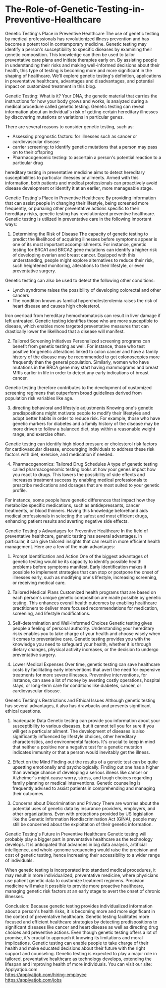 # The-Role-of-Genetic-Testing-in-Preventive-Healthcare
Genetic Testing's Place in Preventive Healthcare
The use of genetic testing by medical professionals has revolutionized illness prevention and has become a potent tool in contemporary medicine. Genetic testing may identify a person's susceptibility to specific diseases by examining their genetic composition. This knowledge can then be used to tailor preventative care plans and initiate therapies early on. By assisting people in understanding their risks and making well-informed decisions about their health, this type of testing is becoming more and more significant in the shaping of healthcare. We'll explore genetic testing's definition, applications in preventative healthcare, advantages and disadvantages, and potential impact on customized treatment in this blog.

Genetic Testing: What is it?
Your DNA, the genetic material that carries the instructions for how your body grows and works, is analyzed during a medical procedure called genetic testing. Genetic testing can reveal information about an individual's risk of getting certain hereditary illnesses by discovering mutations or variations in particular genes.

There are several reasons to consider genetic testing, such as:

- Assessing prognostic factors: for illnesses such as cancer or cardiovascular disease
- carrier screening: to identify genetic mutations that a person may pass on to their offspring
- Pharmacogenomic testing: to ascertain a person's potential reaction to a particular drug

hereditary testing in preventative medicine aims to detect hereditary susceptibilities to particular illnesses or ailments. Armed with this information, both patients and medical professionals can proactively avoid disease development or identify it at an earlier, more manageable stage.

Genetic Testing's Place in Preventive Healthcare
By providing information that can assist people in changing their lifestyle, being screened more frequently, or pursuing other preventative actions specific to their hereditary risks, genetic testing has revolutionized preventive healthcare. Genetic testing is utilized in preventative care in the following important ways:

1. Determining the Risk of Disease
The capacity of genetic testing to predict the likelihood of acquiring illnesses before symptoms appear is one of its most important accomplishments. For instance, genetic testing for BRCA1 and BRCA2 gene mutations can identify a higher risk of developing ovarian and breast cancer. Equipped with this understanding, people might explore alternatives to reduce their risk, such heightened monitoring, alterations to their lifestyle, or even preventative surgery.

Genetic testing can also be used to detect the following other conditions:

- Lynch syndrome raises the possibility of developing colorectal and other cancers
- The condition known as familial hypercholesterolemia raises the risk of heart disease and causes high cholesterol.

Iron overload from hereditary hemochromatosis can result in liver damage if left untreated.
Genetic testing identifies those who are more susceptible to disease, which enables more targeted preventative measures that can drastically lower the likelihood that a disease will manifest.

2. Tailored Screening Initiatives
Personalized screening programs can benefit from genetic testing as well. For instance, those who test positive for genetic alterations linked to colon cancer and have a family history of the disease may be recommended to get colonoscopies more frequently than the general population. Similarly, women who have mutations in the BRCA gene may start having mammograms and breast MRIs earlier in life in order to detect any early indications of breast cancer.

Genetic testing therefore contributes to the development of customized screening regimens that outperform broad guidelines derived from population risk variables like age.

3. directing behavioral and lifestyle adjustments
Knowing one's genetic predispositions might motivate people to modify their lifestyles and adopt better habits in order to reduce risk. For example, those who have genetic markers for diabetes and a family history of the disease may be more driven to follow a balanced diet, stay within a reasonable weight range, and exercise often.

Genetic testing can identify high blood pressure or cholesterol risk factors for cardiovascular disease, encouraging individuals to address these risk factors with diet, exercise, and medication if needed.

4. Pharmacogenomics: Tailored Drug Schedules
A type of genetic testing called pharmacogenomic testing looks at how your genes impact how you react to drugs. This lowers the possibility of side effects and increases treatment success by enabling medical professionals to prescribe medications and dosages that are most suited to your genetic profile.

For instance, some people have genetic differences that impact how they metabolize specific medications, such as antidepressants, cancer treatments, or blood thinners. Having this knowledge beforehand aids medical professionals in selecting the safest and most efficient drugs, enhancing patient results and averting negative side effects.

Genetic Testing's Advantages for Preventive Healthcare
In the field of preventative healthcare, genetic testing has several advantages. In particular, it can give tailored insights that can result in more efficient health management. Here are a few of the main advantages:

1. Prompt Identification and Action
One of the biggest advantages of genetic testing would be its capacity to identify possible health problems before symptoms manifest. Early identification makes it possible to implement strategies that can stop or postpone the onset of illnesses early, such as modifying one's lifestyle, increasing screening, or receiving medical care.

2. Tailored Medical Plans
Customized health programs that are based on each person's unique genetic composition are made possible by genetic testing. This enhances overall health outcomes by enabling healthcare practitioners to deliver more focused recommendations for medication, screening, and lifestyle modifications.

3. Self-determination and Well-Informed Choices
Genetic testing gives people a feeling of personal authority. Understanding your hereditary risks enables you to take charge of your health and choose wisely when it comes to preventative care. Genetic testing provides you with the knowledge you need to safeguard your health, whether it is through dietary changes, physical activity increases, or the decision to undergo preventative surgery.

4. Lower Medical Expenses
Over time, genetic testing can save healthcare costs by facilitating early interventions that avert the need for expensive treatments for more severe illnesses. Preventive interventions, for instance, can save a lot of money by averting costly operations, hospital stays, or long-term care for conditions like diabetes, cancer, or cardiovascular disease.

Genetic Testing's Restrictions and Ethical Issues
Although genetic testing has several advantages, it also has drawbacks and presents significant ethical questions.

1. Inadequate Data
Genetic testing can provide you information about your susceptibility to various diseases, but it cannot tell you for sure if you will get a particular ailment. The development of diseases is also significantly influenced by lifestyle choices, other hereditary characteristics, and environmental factors. It's crucial to keep in mind that neither a positive nor a negative test for a genetic mutation indicates immunity or that a person would inevitably get the illness.

2. Effect on the Mind
Finding out the results of a genetic test can be quite upsetting emotionally and psychologically. Finding out one has a higher than average chance of developing a serious illness like cancer or Alzheimer's might cause worry, stress, and tough choices regarding family planning or medical interventions. Genetic counseling is frequently advised to assist patients in comprehending and managing their outcomes.

3. Concerns about Discrimination and Privacy
There are worries about the potential uses of genetic data by insurance providers, employers, and other organizations. Even with protections provided by US legislation like the Genetic Information Nondiscrimination Act (GINA), people may still be concerned about the exploitation of their genetic information.

Genetic Testing's Future in Preventive Healthcare
Genetic testing will probably play a bigger part in preventative healthcare as the technology develops. It is anticipated that advances in big data analysis, artificial intelligence, and whole-genome sequencing would raise the precision and cost of genetic testing, hence increasing their accessibility to a wider range of individuals.

When genetic testing is incorporated into standard medical procedures, it may result in more individualized, preventative medicine, where physicians use patient genetic data to customize treatment regimens. Precision medicine will make it possible to provide more proactive healthcare, managing genetic risk factors at an early stage to avert the onset of chronic illnesses.

Conclusion:
Because genetic testing provides individualized information about a person's health risks, it is becoming more and more significant in the context of preventative healthcare. Genetic testing facilitates more focused and efficient healthcare strategies by detecting predispositions to significant diseases like cancer and heart disease as well as directing drug choices and preventive actions. Even though genetic testing offers a lot of promise, it's crucial to approach it knowing its limitations and moral implications. Genetic testing can enable people to take charge of their health and make educated decisions about their future with the right support and counseling. Genetic testing is expected to play a major role in tailored, preventative healthcare as technology develops, extending the lifespan and improving health of more individuals.
You can visit our site: Applyatjob.com<br>
 https://applyatjob.com/hiring-employee<br>
https://applyatjob.com/jobs
